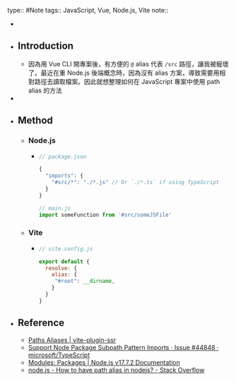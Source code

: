 type:: #Note
tags:: JavaScript, Vue, Node.js, Vite
note::

-
- ## Introduction
	- 因為用 Vue CLI 開專案後，有方便的 `@` alias 代表 `/src` 路徑，讓我被寵壞了。最近在重 Node.js 後端概念時，因為沒有 alias 方案，導致需要用相對路徑去讀取檔案。因此就想整理如何在 JavaScript 專案中使用 path alias 的方法
-
- ## Method
	- ### Node.js
		- ```js
		  // package.json
		  
		  {
		    "imports": {
		      "#src/*": "./*.js" // Or `./*.ts` if using TypeScript
		    }
		  }
		  
		  // main.js
		  import someFunction from '#src/someJSFile'
		  ```
	- ### Vite
		- ```js
		  // vite.config.js
		  
		  export default {
		    resolve: {
		      alias: {
		       "#root": __dirname,
		      }
		    }
		  }
		  
		  ```
- ## Reference
	- [Paths Aliases | vite-plugin-ssr](https://vite-plugin-ssr.com/path-aliases#node-js)
	- [Support Node Package Subpath Pattern Imports · Issue #44848 · microsoft/TypeScript](https://github.com/microsoft/TypeScript/issues/44848)
	- [Modules: Packages | Node.js v17.7.2 Documentation](https://nodejs.org/api/packages.html#subpath-imports)
	- [node.js - How to have path alias in nodejs? - Stack Overflow](https://stackoverflow.com/questions/33214780/how-to-have-path-alias-in-nodejs)